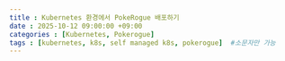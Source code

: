 ```yaml
---
title : Kubernetes 환경에서 PokeRogue 배포하기
date : 2025-10-12 09:00:00 +09:00
categories : [Kubernetes, Pokerogue]
tags : [kubernetes, k8s, self managed k8s, pokerogue]  #소문자만 가능
---
```


